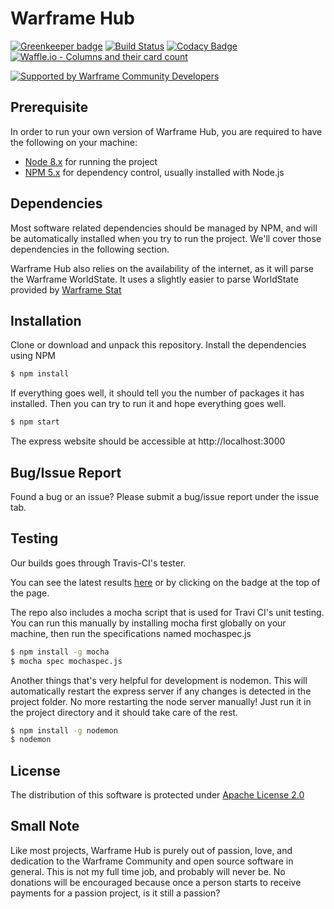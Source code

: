 # Warframe Hub

[![Greenkeeper badge](https://badges.greenkeeper.io/WFCD/warframe-hub.svg)](https://greenkeeper.io/)
[![Build Status](https://travis-ci.org/WFCD/warframe-hub.svg?branch=dev)](https://travis-ci.org/WFCD/warframe-hub) [![Codacy Badge](https://api.codacy.com/project/badge/Grade/9e3152d74ab44e78a8e5a42c3de9e836)](https://www.codacy.com/app/MainlandHero/warframe-hub?utm_source=github.com&amp;utm_medium=referral&amp;utm_content=WFCD/warframe-hub&amp;utm_campaign=Badge_Grade) [![Waffle.io - Columns and their card count](https://badge.waffle.io/WFCD/warframe-hub.svg?columns=in%20progress,review,done)](http://waffle.io/WFCD/warframe-hub)

[![Supported by Warframe Community Developers](https://warframestat.us/wfcd.png)](https://github.com/WFCD "Supported by Warframe Community Developers")

## Prerequisite
In order to run your own version of Warframe Hub, you are required to have the following on your machine:
 * [Node 8.x](https://nodejs.org/en/) for running the project
 * [NPM 5.x](https://www.npmjs.com/get-npm) for dependency control, usually installed with Node.js

## Dependencies
Most software related dependencies should be managed by NPM, and will be automatically installed when you try to run the project. We'll cover those dependencies in the following section.

Warframe Hub also relies on the availability of the internet, as it will parse the Warframe WorldState. It uses a slightly easier to parse WorldState provided by [Warframe Stat](https://warframestat.us/)

## Installation
Clone or download and unpack this repository. Install the dependencies using NPM
```bash
$ npm install
```
If everything goes well, it should tell you the number of packages it has installed. Then you can try to run it and hope everything goes well.
```bash
$ npm start
```
The express website should be accessible at http://localhost:3000

## Bug/Issue Report
Found a bug or an issue? Please submit a bug/issue report under the issue tab.

## Testing
Our builds goes through Travis-CI's tester.

You can see the latest results [here](https://travis-ci.org/WFCD/warframe-hub) or by clicking on the badge at the top of the page.

The repo also includes a mocha script that is used for Travi CI's unit testing. You can run this manually by installing mocha first globally on your machine, then run the specifications named mochaspec.js
```bash
$ npm install -g mocha
$ mocha spec mochaspec.js
```

Another things that's very helpful for development is nodemon. This will automatically restart the express server if any changes is detected in the project folder. No more restarting the node server manually! Just run it in the project directory and it should take care of the rest.
```bash
$ npm install -g nodemon
$ nodemon
```

## License
The distribution of this software is protected under [Apache License 2.0](https://www.apache.org/licenses/LICENSE-2.0)

## Small Note
Like most projects, Warframe Hub is purely out of passion, love, and dedication to the Warframe Community and open source software in general. This is not my full time job, and probably will never be. No donations will be encouraged because once a person starts to receive payments for a passion project, is it still a passion?

